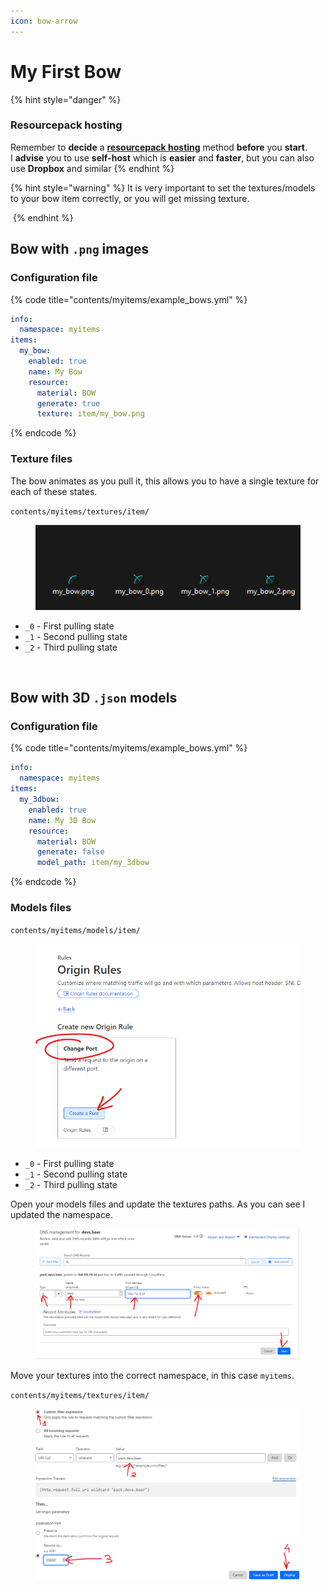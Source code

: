 ```yaml
---
icon: bow-arrow
---
```


# My First Bow

{% hint style="danger" %}
### **Resourcepack hosting**

Remember to **decide** a [**resourcepack hosting**](../resourcepack-hosting/) method **before** you **start**.\
I **advise** you to use **self-host** which is **easier** and **faster**, but you can also use **Dropbox** and similar
{% endhint %}

{% hint style="warning" %}
It is very important to set the textures/models to your bow item correctly, or you will get missing texture.

<img src="../../.gitbook/assets/bow_without_item_states.gif" alt="" data-size="original">
{% endhint %}

## Bow with `.png` images

### Configuration file

{% code title="contents/myitems/example_bows.yml" %}
```yaml
info:
  namespace: myitems
items:
  my_bow:
    enabled: true
    name: My Bow
    resource:
      material: BOW
      generate: true
      texture: item/my_bow.png
```
{% endcode %}

### Texture files

The bow animates as you pull it, this allows you to have a single texture for each of these states.

`contents/myitems/textures/item/`

<div align="left"><figure><img src="../../.gitbook/assets/image (2) (1) (1).png" alt=""><figcaption></figcaption></figure></div>

* `_0` - First pulling state
* `_1` - Second pulling state
* `_2` - Third pulling state

<figure><img src="../../.gitbook/assets/bow.webp" alt=""><figcaption></figcaption></figure>

## Bow with 3D `.json` models

### Configuration file

{% code title="contents/myitems/example_bows.yml" %}
```yaml
info:
  namespace: myitems
items:
  my_3dbow:
    enabled: true
    name: My 3D Bow
    resource:
      material: BOW
      generate: false
      model_path: item/my_3dbow
```
{% endcode %}

### Models files

`contents/myitems/models/item/`



<div align="left"><figure><img src="../../.gitbook/assets/image (5).png" alt=""><figcaption></figcaption></figure></div>

* `_0` - First pulling state
* `_1` - Second pulling state
* `_2` - Third pulling state

Open your models files and update the textures paths. As you can see I updated the namespace.

<figure><img src="../../.gitbook/assets/image (4).png" alt=""><figcaption></figcaption></figure>

Move your textures into the correct namespace, in this case `myitems`.

`contents/myitems/textures/item/`

<figure><img src="../../.gitbook/assets/image (6).png" alt=""><figcaption></figcaption></figure>

<figure><img src="../../.gitbook/assets/bow2 (1).webp" alt=""><figcaption></figcaption></figure>
